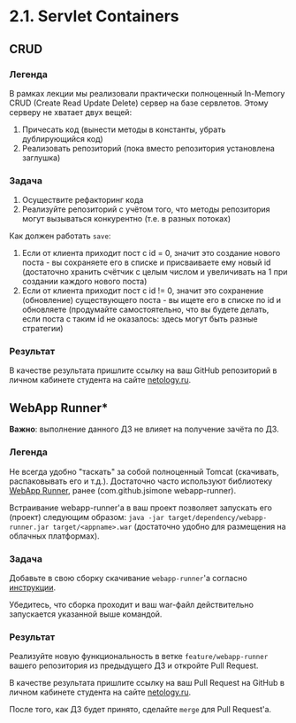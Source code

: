 # 2.1. Servlet Containers

## CRUD

### Легенда

В рамках лекции мы реализовали практически полноценный In-Memory CRUD (Create Read Update Delete) сервер на базе сервлетов. Этому серверу не хватает двух вещей:
1. Причесать код (вынести методы в константы, убрать дублирующийся код)
1. Реализовать репозиторий (пока вместо репозитория установлена заглушка)

### Задача

1. Осуществите рефакторинг кода
1. Реализуйте репозиторий с учётом того, что методы репозитория могут вызываться конкурентно (т.е. в разных потоках)

Как должен работать `save`:
1. Если от клиента приходит пост с id = 0, значит это создание нового поста - вы сохраняете его в списке и присваиваете ему новый id (достаточно хранить счётчик с целым числом и увеличивать на 1 при создании каждого нового поста)
1. Если от клиента приходит пост с id != 0, значит это сохранение (обновление) существующего поста - вы ищете его в списке по id и обновляете (продумайте самостоятельно, что вы будете делать, если поста с таким id не оказалось: здесь могут быть разные стратегии)

### Результат

В качестве результата пришлите ссылку на ваш GitHub репозиторий в личном кабинете студента на сайте [netology.ru](https://netology.ru).

## WebApp Runner*

**Важно**: выполнение данного ДЗ не влияет на получение зачёта по ДЗ.

### Легенда

Не всегда удобно "таскать" за собой полноценный Tomcat (скачивать, распаковывать его и т.д.). Достаточно часто используют библиотеку [WebApp Runner](https://github.com/heroku/webapp-runner), ранее (com.github.jsimone webapp-runner).

Встраивание webapp-runner'а в ваш проект позволяет запускать его (проект) следующим образом: `java -jar target/dependency/webapp-runner.jar target/<appname>.war` (достаточно удобно для размещения на облачных платформах).

### Задача

Добавьте в свою сборку скачивание `webapp-runner`'а согласно [инструкции](https://github.com/heroku/webapp-runner#using-with-maven-in-your-project).

Убедитесь, что сборка проходит и ваш war-файл действительно запускается указанной выше командой.

### Результат

Реализуйте новую функциональность в ветке `feature/webapp-runner` вашего репозитория из предыдущего ДЗ и откройте Pull Request.

В качестве результата пришлите ссылку на ваш Pull Request на GitHub в личном кабинете студента на сайте [netology.ru](https://netology.ru).

После того, как ДЗ будет принято, сделайте `merge` для Pull Request'а.
